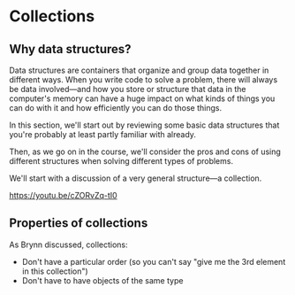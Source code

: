 # Collections

## Why data structures?
Data structures are containers that organize and group data together in different ways. When you write code to solve a problem, there will always be data involved—and how you store or structure that data in the computer's memory can have a huge impact on what kinds of things you can do with it and how efficiently you can do those things.

In this section, we'll start out by reviewing some basic data structures that you're probably at least partly familiar with already.

Then, as we go on in the course, we'll consider the pros and cons of using different structures when solving different types of problems.

We'll start with a discussion of a very general structure—a collection.

https://youtu.be/cZORvZq-tI0

## Properties of collections
As Brynn discussed, collections:

 * Don't have a particular order (so you can't say "give me the 3rd element in this collection")
 * Don't have to have objects of the same type